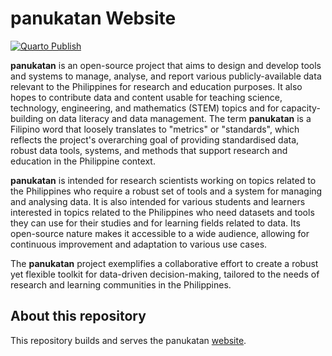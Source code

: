# panukatan Website

[![Quarto Publish](https://github.com/panukatan/panukatan.github.io/actions/workflows/publish.yml/badge.svg)](https://github.com/panukatan/panukatan.github.io/actions/workflows/publish.yml)

**panukatan** is an open-source project that aims to design and develop tools and systems to manage, analyse, and report various publicly-available data relevant to the Philippines for research and education purposes. It also hopes to contribute data and content usable for teaching science, technology, engineering, and mathematics (STEM) topics and for capacity-building on data literacy and data management. The term **panukatan** is a Filipino word that loosely translates to "metrics" or "standards", which reflects the project's overarching goal of providing standardised data, robust data tools, systems, and methods that support research and education in the Philippine context.

**panukatan** is intended for research scientists working on topics related to the Philippines who require a robust set of tools and a system for managing and analysing data. It is also intended for various students and learners interested in topics related to the Philippines who need datasets and tools they can use for their studies and for learning fields related to data. Its open-source nature makes it accessible to a wide audience, allowing for continuous improvement and adaptation to various use cases.

The **panukatan** project exemplifies a collaborative effort to create a robust yet flexible toolkit for data-driven decision-making, tailored to the needs of research and learning communities in the Philippines.

## About this repository

This repository builds and serves the panukatan [website](https://oxford-ihtm.io).



